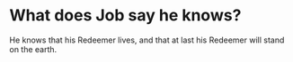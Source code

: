 # What does Job say he knows?

He knows that his Redeemer lives, and that at last his Redeemer will stand on the earth.
